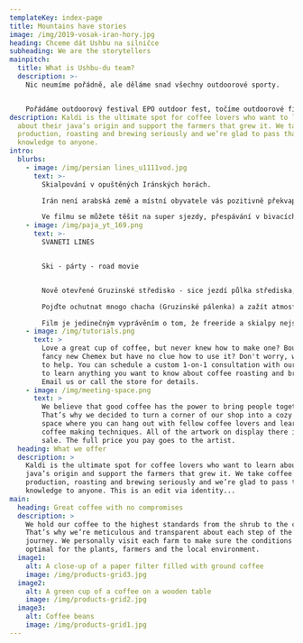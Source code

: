```yaml
---
templateKey: index-page
title: Mountains have stories
image: /img/2019-vosak-iran-hory.jpg
heading: Chceme dát Ushbu na silničce
subheading: We are the storytellers
mainpitch:
  title: What is Ushbu-du team?
  description: >-
    Nic neumíme pořádně, ale děláme snad všechny outdoorové sporty.


    Pořádáme outdoorový festival EPO outdoor fest, točíme outdoorové filmy a prostě žijeme v přírodě
description: Kaldi is the ultimate spot for coffee lovers who want to learn
  about their java’s origin and support the farmers that grew it. We take coffee
  production, roasting and brewing seriously and we’re glad to pass that
  knowledge to anyone.
intro:
  blurbs:
    - image: /img/persian lines_u1111vod.jpg
      text: >-
        Skialpování v opuštěných Iránských horách. 

        Irán není arabská země a místní obyvatele vás pozitivně překvapí.

        Ve filmu se můžete těšit na super sjezdy, přespávání v bivacích, alkohol ve středisku, holky bez šátků, pejska ve 4000m i  luxusní mobilní latrínu.
    - image: /img/paja_yt_169.png
      text: >-
        SVANETI LINES


        Ski - párty - road movie


        Nově otevřené Gruzinské středisko - sice jezdí půlka střediska, ale prašan padá.

        Pojďte ochutnat mnogo chacha (Gruzinské pálenka) a zažít atmosféru lyžování v místech, kde se tento sport teprve rozvíjí. 

        Film je jedinečným vyprávěním o tom, že freeride a skialpy nejsou pouze super sjezdy, ale také velká zodpovědnost a riziko.
    - image: /img/tutorials.png
      text: >
        Love a great cup of coffee, but never knew how to make one? Bought a
        fancy new Chemex but have no clue how to use it? Don't worry, we’re here
        to help. You can schedule a custom 1-on-1 consultation with our baristas
        to learn anything you want to know about coffee roasting and brewing.
        Email us or call the store for details.
    - image: /img/meeting-space.png
      text: >
        We believe that good coffee has the power to bring people together.
        That’s why we decided to turn a corner of our shop into a cozy meeting
        space where you can hang out with fellow coffee lovers and learn about
        coffee making techniques. All of the artwork on display there is for
        sale. The full price you pay goes to the artist.
  heading: What we offer
  description: >
    Kaldi is the ultimate spot for coffee lovers who want to learn about their
    java’s origin and support the farmers that grew it. We take coffee
    production, roasting and brewing seriously and we’re glad to pass that
    knowledge to anyone. This is an edit via identity...
main:
  heading: Great coffee with no compromises
  description: >
    We hold our coffee to the highest standards from the shrub to the cup.
    That’s why we’re meticulous and transparent about each step of the coffee’s
    journey. We personally visit each farm to make sure the conditions are
    optimal for the plants, farmers and the local environment.
  image1:
    alt: A close-up of a paper filter filled with ground coffee
    image: /img/products-grid3.jpg
  image2:
    alt: A green cup of a coffee on a wooden table
    image: /img/products-grid2.jpg
  image3:
    alt: Coffee beans
    image: /img/products-grid1.jpg
---
```

